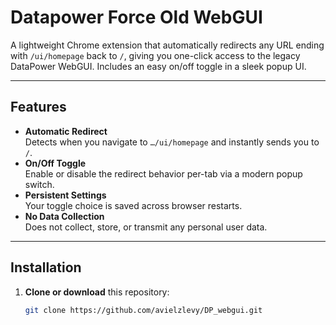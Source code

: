 # Datapower Force Old WebGUI

A lightweight Chrome extension that automatically redirects any URL ending with `/ui/homepage` back to `/`, giving you one-click access to the legacy DataPower WebGUI. Includes an easy on/off toggle in a sleek popup UI.

---

## Features

- **Automatic Redirect**  
  Detects when you navigate to `…/ui/homepage` and instantly sends you to `/`.
- **On/Off Toggle**  
  Enable or disable the redirect behavior per-tab via a modern popup switch.
- **Persistent Settings**  
  Your toggle choice is saved across browser restarts.
- **No Data Collection**  
  Does not collect, store, or transmit any personal user data.

---

## Installation

1. **Clone or download** this repository:
   ```bash
   git clone https://github.com/avielzlevy/DP_webgui.git

